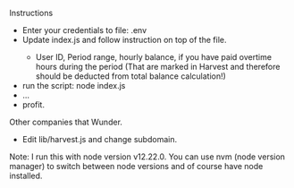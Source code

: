 Instructions
- Enter your credentials to file: .env
- Update index<year>.js and follow instruction on top of the file.
  - User ID, Period range, hourly balance, if you have paid overtime hours during the period (That are marked in Harvest and therefore should be deducted from total balance calculation!)
- run the script: node index<year>.js
- ...
- profit.

Other companies that Wunder.
- Edit lib/harvest.js and change subdomain.

Note:
I run this with node version v12.22.0. You can use nvm (node version manager) to switch between node versions and of course have node installed.
